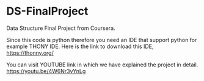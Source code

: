 # DS-FinalProject
Data Structure Final Project from Coursera.

Since this code is python therefore you need an IDE that support python for example THONY IDE. Here is the link to download this IDE,
https://thonny.org/

You can visit YOUTUBE link in which we have explained the project in detail. 
https://youtu.be/4W6Nr3vYnLg
